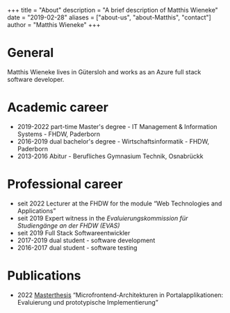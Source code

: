 +++
title = "About"
description = "A brief description of Matthis Wieneke"
date = "2019-02-28"
aliases = ["about-us", "about-Matthis", "contact"]
author = "Matthis Wieneke"
+++

# General

Matthis Wieneke lives in Gütersloh and works as an Azure full stack software developer.

# Academic career

* 2019-2022 part-time Master's degree - IT Management & Information Systems - FHDW, Paderborn
* 2016-2019 dual bachelor's degree - Wirtschaftsinformatik - FHDW, Paderborn
* 2013-2016 Abitur - Berufliches Gymnasium Technik, Osnabrückk

# Professional career

* seit 2022 Lecturer at the FHDW for the module &#8220;Web Technologies and Applications&#8221;
* seit 2019 Expert witness in the *Evaluierungskommission für Studiengänge an der FHDW (EVAS)*
* seit 2019 Full Stack Softwareentwickler
* 2017-2019 dual student - software development
* 2016-2017 dual student - software testing

# Publications

* 2022 [Masterthesis](https://github.com/kellermatthis/Masterthesis-Microfrontends) &#8220;Microfrontend-Architekturen in Portalapplikationen: Evaluierung und prototypische Implementierung&#8221;